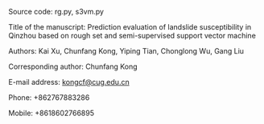 Source code: rg.py, s3vm.py

Title of the manuscript: Prediction evaluation of landslide susceptibility in Qinzhou based on rough set and semi-supervised support vector machine

Authors: Kai Xu, Chunfang Kong, Yiping Tian, Chonglong Wu, Gang Liu

Corresponding author: Chunfang Kong

E-mail address: kongcf@cug.edu.cn

Phone: +862767883286

Mobile: +8618602766895
